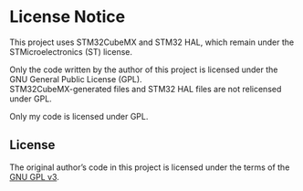 # License Notice

This project uses STM32CubeMX and STM32 HAL, which remain under the STMicroelectronics (ST) license.

Only the code written by the author of this project is licensed under the GNU General Public License (GPL).  
STM32CubeMX-generated files and STM32 HAL files are not relicensed under GPL.

Only my code is licensed under GPL. 

## License
The original author’s code in this project is licensed under the terms of the [GNU GPL v3](https://www.gnu.org/licenses/gpl-3.0.en.html).
